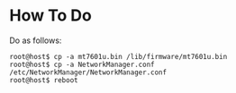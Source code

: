 # How To Do

Do as follows:

```
root@host$ cp -a mt7601u.bin /lib/firmware/mt7601u.bin
root@host$ cp -a NetworkManager.conf /etc/NetworkManager/NetworkManager.conf
root@host$ reboot
```

